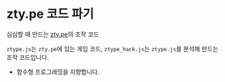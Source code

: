 # zty.pe 코드 파기

심심할 때 만드는 [zty.pe](https://zty.pe)의 조작 코드

`ztype.js`는 `zty.pe`에 있는 게임 코드, `ztype_hack.js`는 `ztype.js`를 분석해 만드는 조작 코드입니다.

- 함수형 프로그래밍을 지향합니다.
